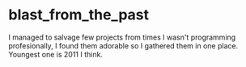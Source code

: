 # blast_from_the_past
I managed to salvage few projects from times I wasn't programming profesionally, I found them adorable so I gathered them in one place. Youngest one is 2011 I think. 
